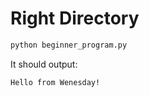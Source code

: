 # Right Directory


```bash
python beginner_program.py
```

It should output:

```
Hello from Wenesday!
```
